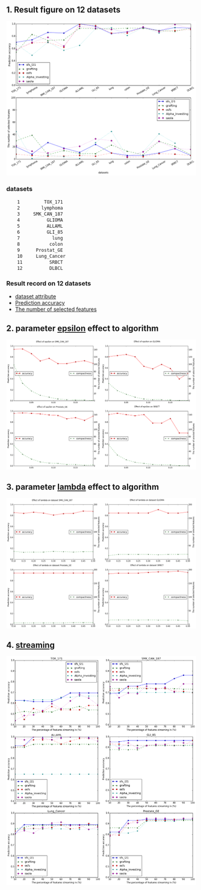 <!--
## 0. Result figure on 8 datasets
![image](https://github.com/zhonghuawu/design/raw/master/datas/gene/all_result/all_8_datasets.png)

        note: sfs_l21(streaming feature selection regularized by l21-norm) is our algorithm

### datasets
        1        TOX_171
        2         GLIOMA
        3         ALLAML
        4          colon
        5     Prostat_GE
        6    Lung_Cancer
        7          SRBCT
        8          DLBCL

### 0.1 epsilon
![image](https://github.com/zhonghuawu/design/raw/master/datas/gene/all_result/epsilon/fig/accuracy_on_Prostate_GE.png)
![image](https://github.com/zhonghuawu/design/raw/master/datas/gene/all_result/epsilon/fig/accuracy_on_ALLAML.png)
![image](https://github.com/zhonghuawu/design/raw/master/datas/gene/all_result/epsilon/fig/accuracy_on_colon.png)
![image](https://github.com/zhonghuawu/design/raw/master/datas/gene/all_result/epsilon/fig/accuracy_on_SRBCT.png)
![image](https://github.com/zhonghuawu/design/raw/master/datas/gene/all_result/epsilon/fig/accuracy_on_DLBCL.png)

### 0.2 lambda
![image](https://github.com/zhonghuawu/design/raw/master/datas/gene/all_result/threshold/fig/accuracy_on_Prostate_GE.png)
![image](https://github.com/zhonghuawu/design/raw/master/datas/gene/all_result/threshold/fig/accuracy_on_ALLAML.png)
![image](https://github.com/zhonghuawu/design/raw/master/datas/gene/all_result/threshold/fig/accuracy_on_colon.png)
![image](https://github.com/zhonghuawu/design/raw/master/datas/gene/all_result/threshold/fig/accuracy_on_SRBCT.png)
![image](https://github.com/zhonghuawu/design/raw/master/datas/gene/all_result/threshold/fig/accuracy_on_DLBCL.png)
-->



## 1. Result figure on 12 datasets
![image](https://github.com/zhonghuawu/design/raw/master/datas/gene/all_result/all.png)

### datasets
        1         TOX_171
        2        lymphoma
        3     SMK_CAN_187
        4          GLIOMA
        5          ALLAML
        6          GLI_85
        7            lung
        8           colon
        9      Prostat_GE
        10     Lung_Cancer
        11          SRBCT
        12          DLBCL

### Result record on 12 datasets
* [dataset attribute](https://github.com/zhonghuawu/design/blob/master/datas/gene/dataset/all_attribute.csv) <br>
* [Prediction accuracy](https://github.com/zhonghuawu/design/blob/master/datas/gene/all_result/all_cls.csv) <br>
* [The number of selected features](https://github.com/zhonghuawu/design/blob/master/datas/gene/all_result/all_nfs.csv)

## 2. parameter [epsilon](https://github.com/zhonghuawu/design/tree/master/datas/gene/all_result/epsilon) effect to algorithm
![image](https://github.com/zhonghuawu/design/raw/master/datas/gene/all_result/epsilon/aggr_one.png)


## 3. parameter [lambda](https://github.com/zhonghuawu/design/tree/master/datas/gene/all_result/threshold) effect to algorithm
![image](https://github.com/zhonghuawu/design/raw/master/datas/gene/all_result/threshold/aggr_one.png)

## 4. [streaming](https://github.com/zhonghuawu/design/tree/master/datas/gene/all_result/streaming)
![image](https://github.com/zhonghuawu/design/raw/master/datas/gene/all_result/streaming/aggr_vertical.png)
<!--
<center >
<img src="https://github.com/zhonghuawu/design/raw/master/datas/gene/all_result/streaming/TOX_171.png" width='30%'> <img src="https://github.com/zhonghuawu/design/raw/master/datas/gene/all_result/streaming/lymphoma.png" width='30%'> <img src="https://github.com/zhonghuawu/design/raw/master/datas/gene/all_result/streaming/SMK_CAN_187.png" width='30%'>
<img src="https://github.com/zhonghuawu/design/raw/master/datas/gene/all_result/streaming/GLIOMA.png" width='30%'> <img src="https://github.com/zhonghuawu/design/raw/master/datas/gene/all_result/streaming/ALLAML.png" width='30%'> <img src="https://github.com/zhonghuawu/design/raw/master/datas/gene/all_result/streaming/GLI_85.png" width='30%'> 
<img src="https://github.com/zhonghuawu/design/raw/master/datas/gene/all_result/streaming/lung.png" width='30%'> <img src="https://github.com/zhonghuawu/design/raw/master/datas/gene/all_result/streaming/colon.png" width='30%'> <img src="https://github.com/zhonghuawu/design/raw/master/datas/gene/all_result/streaming/Prostate_GE.png" width='30%'>
<img src="https://github.com/zhonghuawu/design/raw/master/datas/gene/all_result/streaming/Lung_Cancer.png" width='30%'> <img src="https://github.com/zhonghuawu/design/raw/master/datas/gene/all_result/streaming/SRBCT.png" width='30%'> <img src="https://github.com/zhonghuawu/design/raw/master/datas/gene/all_result/streaming/DLBCL.png" width='30%'>
</center>
-->

